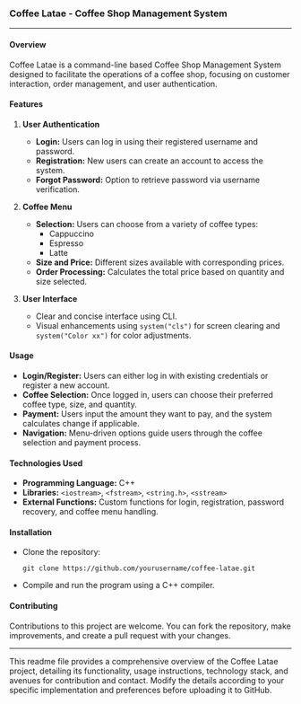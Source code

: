 ### Coffee Latae - Coffee Shop Management System

---

#### Overview

Coffee Latae is a command-line based Coffee Shop Management System designed to facilitate the operations of a coffee shop, focusing on customer interaction, order management, and user authentication.

#### Features

1. **User Authentication**
   - **Login:** Users can log in using their registered username and password.
   - **Registration:** New users can create an account to access the system.
   - **Forgot Password:** Option to retrieve password via username verification.

2. **Coffee Menu**
   - **Selection:** Users can choose from a variety of coffee types:
     - Cappuccino
     - Espresso
     - Latte
   - **Size and Price:** Different sizes available with corresponding prices.
   - **Order Processing:** Calculates the total price based on quantity and size selected.

3. **User Interface**
   - Clear and concise interface using CLI.
   - Visual enhancements using `system("cls")` for screen clearing and `system("Color xx")` for color adjustments.

#### Usage

- **Login/Register:** Users can either log in with existing credentials or register a new account.
- **Coffee Selection:** Once logged in, users can choose their preferred coffee type, size, and quantity.
- **Payment:** Users input the amount they want to pay, and the system calculates change if applicable.
- **Navigation:** Menu-driven options guide users through the coffee selection and payment process.

#### Technologies Used

- **Programming Language:** C++
- **Libraries:** `<iostream>`, `<fstream>`, `<string.h>`, `<sstream>`
- **External Functions:** Custom functions for login, registration, password recovery, and coffee menu handling.

#### Installation

- Clone the repository:
  ```
  git clone https://github.com/yourusername/coffee-latae.git
  ```
- Compile and run the program using a C++ compiler.

#### Contributing

Contributions to this project are welcome. You can fork the repository, make improvements, and create a pull request with your changes.


---------------------------------------------------------------------------------------------------------------------------------------

This readme file provides a comprehensive overview of the Coffee Latae project, detailing its functionality, usage instructions, technology stack, and avenues for contribution and contact. Modify the details according to your specific implementation and preferences before uploading it to GitHub.
 
